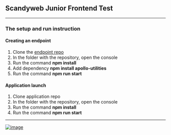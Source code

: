 ## Scandyweb Junior Frontend Test 
---
### The setup and run instruction
#### Creating an endpoint
1. Clone the [endpoint repo](https://github.com/scandiweb/junior-react-endpoint)
2. In the folder with the repository, open the console
3. Run the command **npm install**
4. Add dependency **npm install apollo-utilities**
5. Run the command **npm run start**
#### Application launch
1. Clone application repo
2. In the folder with the repository, open the console
3. Run the command **npm install**
4. Run the command **npm run start**
---
[![image](https://user-images.githubusercontent.com/78958096/186488109-ac6a534b-6991-437c-8cb1-4b7e0343ce5a.png)](https://youtu.be/IpUoVu_FkIk)

